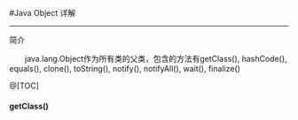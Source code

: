 #Java Object 详解

----
简介

&emsp;&emsp;java.lang.Object作为所有类的父类，包含的方法有getClass(),
hashCode(),
equals(),
clone(),
toString(),
notify(),
notifyAll(),
wait(),
finalize()


@[TOC]
#### getClass()
